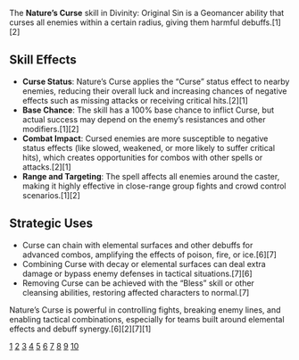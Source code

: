 The **Nature’s Curse** skill in Divinity: Original Sin is a Geomancer ability that curses all enemies within a certain radius, giving them harmful debuffs.[1][2]

## Skill Effects

- **Curse Status**: Nature’s Curse applies the “Curse” status effect to nearby enemies, reducing their overall luck and increasing chances of negative effects such as missing attacks or receiving critical hits.[2][1]
- **Base Chance**: The skill has a 100% base chance to inflict Curse, but actual success may depend on the enemy’s resistances and other modifiers.[1][2]
- **Combat Impact**: Cursed enemies are more susceptible to negative status effects (like slowed, weakened, or more likely to suffer critical hits), which creates opportunities for combos with other spells or attacks.[2][1]
- **Range and Targeting**: The spell affects all enemies around the caster, making it highly effective in close-range group fights and crowd control scenarios.[1][2]

## Strategic Uses

- Curse can chain with elemental surfaces and other debuffs for advanced combos, amplifying the effects of poison, fire, or ice.[6][7]
- Combining Curse with decay or elemental surfaces can deal extra damage or bypass enemy defenses in tactical situations.[7][6]
- Removing Curse can be achieved with the “Bless” skill or other cleansing abilities, restoring affected characters to normal.[7]

Nature’s Curse is powerful in controlling fights, breaking enemy lines, and enabling tactical combinations, especially for teams built around elemental effects and debuff synergy.[6][2][7][1]

[1](https://divinity.fandom.com/wiki/Nature's_Curse)
[2](https://divinityoriginalsin.wiki.fextralife.com/Nature's+Curse)
[3](https://divinity.fandom.com/wiki/Status_Effects_(Original_Sin_2))
[4](https://www.reddit.com/r/DivinityOriginalSin/comments/t52apr/what_is_your_guys_favorite_environmental_effects/)
[5](https://divinityoriginalsin2.wiki.fextralife.com/Status+Effects)
[6](https://www.youtube.com/watch?v=y-FuhVB2UDs)
[7](https://forums.larian.com/ubbthreads.php?ubb=showflat&Number=599211)
[8](https://forums.larian.com/ubbthreads.php?ubb=showflat&Number=605960)
[9](https://www.youtube.com/watch?v=6VKAG7MdKt4)
[10](https://steamcommunity.com/app/435150/discussions/0/3059619574653028508/?l=greek)

